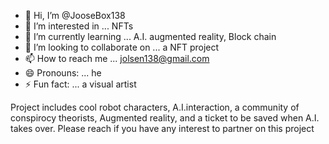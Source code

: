 - 👋 Hi, I’m @JooseBox138
- 👀 I’m interested in ... NFTs
- 🌱 I’m currently learning ... A.I. augmented reality, Block chain
- 💞️ I’m looking to collaborate on ... a NFT project
- 📫 How to reach me ... jolsen138@gmail.com
- 😄 Pronouns: ... he
- ⚡ Fun fact: ... a visual artist 

<!---
JooseBox138/JooseBox138 is a ✨ special ✨ repository because its `README.md` (this file) appears on your GitHub profile.
You can click the Preview link to take a look at your changes.
--->
Project includes cool robot characters, A.I.interaction, a community of conspirocy theorists, Augmented reality, and a ticket to be saved when A.I. takes over. Please reach if you have any interest to partner on this project 
